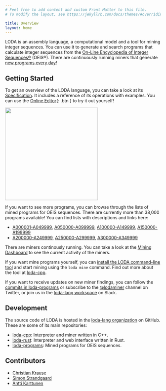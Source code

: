 ```yaml
---
# Feel free to add content and custom Front Matter to this file.
# To modify the layout, see https://jekyllrb.com/docs/themes/#overriding-theme-defaults

title: Overview
layout: home
---
```


LODA is an assembly language, a computational model and a tool for mining integer sequences. You can use it to generate and search programs that calculate integer sequences from the [On-Line Encyclopedia of Integer Sequences®](https://oeis.org/) (OEIS®). There are continuously running miners that generate [new programs every day](http://dashboard.loda-lang.org/grafana)!

## Getting Started

To get an overview of the LODA language, you can take a look at its [Specification](spec). It includes a reference of its operations with examples. You can use the [Online Editor](edit/?oeis=45){: .btn } to try it out yourself!

<a href="https://loda-lang.org/edit/?oeis=2994"><img src="https://github.com/loda-lang/loda-lang.github.io/raw/master/loda-editor.png" width=300></a>

If you want to see more programs, you can browse through the lists of mined programs for OEIS sequences. There are currently more than 38,000 programs available! You can find lists with descriptions and links here:

* [A000001-A049999](list0), [A050000-A099999](list1), [A100000-A149999](list2), [A150000-A199999](list3)
* [A200000-A249999](list4), [A250000-A299999](list5), [A300000-A349999](list6)

There are miners continously running. You can take a look at the [Mining Dashboard](http://dashboard.loda-lang.org/grafana) to see the current activity of the miners.

If you want mine programs yourself, you can [install the LODA command-line tool](install) and start mining using the `loda mine` command. Find out more about the tool at [loda-cpp](https://github.com/loda-lang/loda-cpp).

If you want to receive updates on new miner findings, you can follow the [commits in loda-programs](https://github.com/loda-lang/loda-programs/commits/main) or subscribe to the [@lodaminer](https://twitter.com/lodaminer) channel on Twitter, or join us in the [loda-lang workspace](https://loda-lang.slack.com/) on Slack.

## Development

The source code of LODA is hosted in the [loda-lang organization](https://github.com/loda-lang) on GitHub. These are some of its main repositories:

* [loda-cpp](https://github.com/loda-lang/loda-cpp): Interpreter and miner written in C++.
* [loda-rust](https://github.com/loda-lang/loda-rust): Interpreter and web interface written in Rust.
* [loda-programs](https://github.com/loda-lang/loda-programs): Mined programs for OEIS sequences.

## Contributors

* [Christian Krause](https://github.com/ckrause)
* [Simon Strandgaard](https://github.com/neoneye)
* [Antti Karttunen](https://github.com/karttu)
